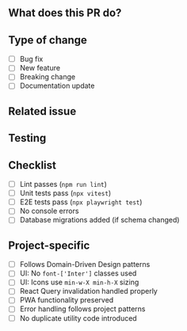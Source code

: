 ## What does this PR do?

<!-- Brief description of changes and why they're needed -->

## Type of change

- [ ] Bug fix
- [ ] New feature
- [ ] Breaking change
- [ ] Documentation update

## Related issue

<!-- Link to issue if applicable: Fixes #123 -->

## Testing

<!-- How did you test this? What scenarios did you cover? -->

## Checklist

- [ ] Lint passes (`npm run lint`)
- [ ] Unit tests pass (`npx vitest`)
- [ ] E2E tests pass (`npx playwright test`)
- [ ] No console errors
- [ ] Database migrations added (if schema changed)

## Project-specific

- [ ] Follows Domain-Driven Design patterns
- [ ] UI: No `font-['Inter']` classes used
- [ ] UI: Icons use `min-w-X min-h-X` sizing
- [ ] React Query invalidation handled properly
- [ ] PWA functionality preserved
- [ ] Error handling follows project patterns
- [ ] No duplicate utility code introduced